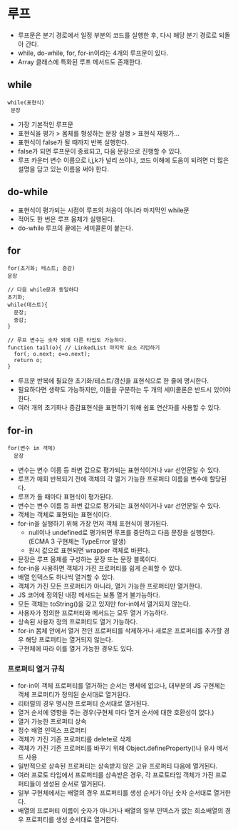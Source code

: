 # 루프
 - 루프문은 분기 경로에서 일정 부분의 코드를 실행한 후, 다시 해당 분기 경로로 되돌아 간다.
 - while, do-while, for, for-in이라는 4개의 루프문이 있다.
  - Array 클래스에 특화된 루프 메서드도 존재한다.

## while
```
while(표현식)
 문장
```
 - 가장 기본적인 루프문
 - 표현식을 평가 > 몸체를 형성하는 문장 실행 > 표현식 재평가...
  - 표현식이 false가 될 때까지 반복 실행한다.
  - false가 되면 루프문이 종료되고, 다음 문장으로 진행할 수 있다.
 - 루프 카운터 변수 이름으로 i,j,k가 널리 쓰이나, 코드 이해에 도움이 되려면 더 많은 설명을 담고 있는 이름을 써야 한다.

## do-while
 - 표현식이 평가되는 시점이 루프의 처음이 아니라 마지막인 while문
  - 적어도 한 번은 루프 몸체가 실행된다.
 - do-while 루프의 끝에는 세미콜론이 붙는다.

## for
```
for(초기화; 테스트; 증감)
문장

// 다음 while문과 동일하다
초기화;
while(테스트){
  문장;
  증감;
}

// 루프 변수는 숫자 외에 다른 타입도 가능하다.
function tail(o){ // LinkedList 마지막 요소 리턴하기
  for(; o.next; o=o.next);
  return o;
}
```
 - 루프문 반복에 필요한 초기화/테스트/갱신을 표현식으로 한 줄에 명시한다.
  - 필요하다면 생략도 가능하지만, 이들을 구분하는 두 개의 세미콜론은 반드시 있어야 한다.
 - 여러 개의 초기화나 증감표현식을 표현하기 위해 쉼표 연산자를 사용할 수 있다.

## for-in
```
for(변수 in 객체) 
  문장
```
 - 변수는 변수 이름 등 좌변 값으로 평가되는 표현식이거나 var 선언문일 수 있다.
  - 루프가 매회 반복되기 전에 객체의 각 열거 가능한 프로퍼티 이름을 변수에 할당된다.
  - 루프가 돌 때마다 표현식이 평가된다.
 - 변수는 변수 이름 등 좌변 값으로 평가되는 표현식이거나 var 선언문일 수 있다.
 - 객체는 객체로 표현되는 표현식이다.
  - for-in을 실행하기 위해 가장 먼저 객체 표현식이 평가된다.
    - null이나 undefined로 평가되면 루프를 중단하고 다음 문장을 실행한다. (ECMA 3 구현체는 TypeError 발생)
    - 원시 값으로 표현되면 wrapper 객체로 바뀐다.
 - 문장은 루프 몸체를 구성하는 문장 또는 문장 블록이다.
 - for-in을 사용하면 객체가 가진 프로퍼티를 쉽게 순회할 수 있다.
 - 배열 인덱스도 하나씩 열거할 수 있다.
 - 객체가 가진 모든 프로퍼티가 아니라, 열거 가능한 프로퍼티만 열거한다.
  - JS 코어에 정의된 내장 메서드는 보통 열거 불가능하다.
   - 모든 객체는 toString()을 갖고 있지만 for-in에서 열거되지 않는다.
  - 사용자가 정의한 프로퍼티와 메서드는 모두 열거 가능하다.
  - 상속된 사용자 정의 프로퍼티도 열거 가능하다.
 - for-in 몸체 안에서 열거 전인 프로퍼티를 삭제하거나 새로운 프로퍼티를 추가할 경우 해당 프로퍼티는 열거되지 않는다.
  - 구현체에 따라 이를 열거 가능한 경우도 있다.

### 프로퍼티 열거 규칙
 - for-in이 객체 프로퍼티를 열거하는 순서는 명세에 없으나, 대부분의 JS 구현체는 객체 프로퍼티가 정의된 순서대로 열거된다.
  - 리터럴의 경우 명시한 프로퍼티 순서대로 열거된다.
 - 열거 순서에 영향을 주는 경우(구현체 마다 열거 순서에 대한 호환성이 없다.)
  - 열거 가능한 프로퍼티 상속
  - 정수 배열 인덱스 프로퍼티
  - 객체가 가진 기존 프로퍼티를 delete로 삭제
  - 객체가 가진 기존 프로퍼티를 바꾸기 위해 Object.defineProperty()나 유사 메서드 사용
 - 일반적으로 상속된 프로퍼티는 상속받지 않은 고유 프로퍼티 다음에 열거된다.
 - 여러 프로토 타입에서 프로퍼티를 상속받은 경우, 각 프로토타입 객체가 가진 프로퍼티들이 생성된 순서로 열거된다.
 - 일부 구현체에서는 배열의 경우 프로퍼티를 생성 순서가 아닌 숫자 순서대로 열거한다.
  - 배열의 프로퍼티 이름이 숫자가 아니거나 배열의 일부 인덱스가 없는 희소배열의 경우 프로퍼티를 생성 순서대로 열거한다.
